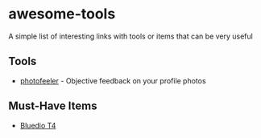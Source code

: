 # awesome-tools

A simple list of interesting links with tools or items that can be very useful

## Tools

- [photofeeler](https://www.photofeeler.com/) - Objective feedback on your profile photos

## Must-Have Items

- [Bluedio T4](https://www.gearbest.com/earbud-headphones/pp_1156989.html?wid=1433363)
